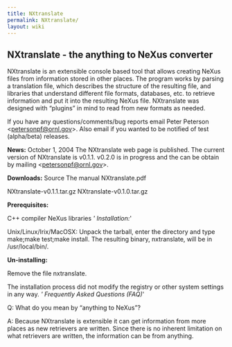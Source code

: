 ```yaml
---
title: NXtranslate
permalink: NXtranslate/
layout: wiki
---
```


NXtranslate - the anything to NeXus converter
---------------------------------------------

NXtranslate is an extensible console based tool that allows creating
NeXus files from information stored in other places. The program works
by parsing a translation file, which describes the structure of the
resulting file, and libraries that understand different file formats,
databases, etc. to retrieve information and put it into the resulting
NeXus file. NXtranslate was designed with “plugins” in mind to read from
new formats as needed.

If you have any questions/comments/bug reports email Peter Peterson
&lt;petersonpf@ornl.gov&gt;. Also email if you wanted to be notified of
test (alpha/beta) releases.

**News:** October 1, 2004 The NXtranslate web page is published. The
current version of NXtranslate is v0.1.1. v0.2.0 is in progress and the
can be obtain by mailing &lt;petersonpf@ornl.gov&gt;.

**Downloads:** Source The manual NXtranslate.pdf

NXtranslate-v0.1.1.tar.gz NXtranslate-v0.1.0.tar.gz

**Prerequisites:**

C++ compiler NeXus libraries *' Installation:*'

Unix/Linux/Irix/MacOSX: Unpack the tarball, enter the directory and type
make;make test;make install. The resulting binary, nxtranslate, will be
in /usr/local/bin/.

**Un-installing:**

Remove the file nxtranslate.

The installation process did not modify the registry or other system
settings in any way. *' Frequently Asked Questions (FAQ)*'

Q: What do you mean by “anything to NeXus”?

A: Because NXtranslate is extensible it can get information from more
places as new retrievers are written. Since there is no inherent
limitation on what retrievers are written, the information can be from
anything.
